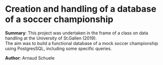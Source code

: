 # Creation and handling of a database of a soccer championship

**Summary**: This project was undertaken in the frame of a class on data handling at the University of St.Gallen (2019).\
The aim was to build a functional database of a mock soccer championship using PostgresSQL, including some specific queries.

**Author**: Arnaud Schuele
